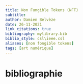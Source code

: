 ```yaml
---
title: Non Fungible Tokens (NFT)
subtitle:
author: Damien Belvèze
date: 26-11-2021
link_citations: true
bibliography: mylibrary.bib
biblio_style: csl\ieee.csl
aliases: [non fongible tokens]
tags: [art numérique]
---
```









# bibliographie

